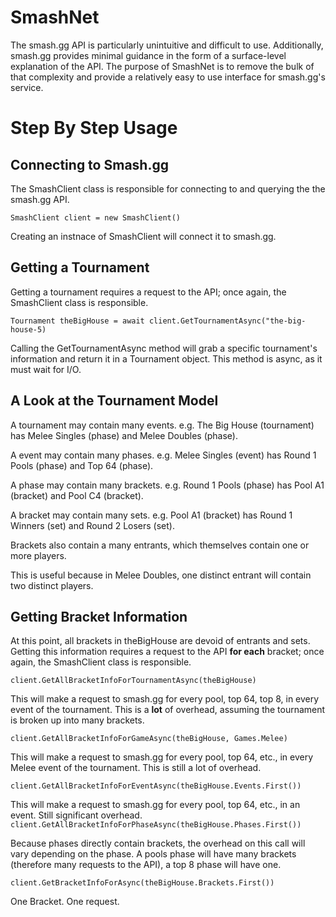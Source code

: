 # SmashNet
The smash.gg API is particularly unintuitive and difficult to use. Additionally, smash.gg provides minimal guidance in the form of a surface-level explanation of the API. The purpose of SmashNet is to remove the bulk of that complexity and provide a relatively easy to use interface for smash.gg's service. 
# Step By Step Usage
## Connecting to Smash.gg
The SmashClient class is responsible for connecting to and querying the the smash.gg API.

`SmashClient client = new SmashClient()`

Creating an instnace of SmashClient will connect it to smash.gg.
## Getting a Tournament
Getting a tournament requires a request to the API; once again, the SmashClient class is responsible.

`Tournament theBigHouse = await client.GetTournamentAsync("the-big-house-5)`

Calling the GetTournamentAsync method will grab a specific tournament's information and return it in a Tournament object. This method is async, as it must wait for I/O. 
## A Look at the Tournament Model
A tournament may contain many events. e.g. The Big House (tournament) has Melee Singles (phase) and Melee Doubles (phase).

A event may contain many phases. e.g. Melee Singles (event) has Round 1 Pools (phase) and Top 64 (phase).

A phase may contain many brackets. e.g. Round 1 Pools (phase) has Pool A1 (bracket) and Pool C4 (bracket).

A bracket may contain many sets. e.g. Pool A1 (bracket) has Round 1 Winners (set) and Round 2 Losers (set).


Brackets also contain a many entrants, which themselves contain one or more players.

This is useful because in Melee Doubles, one distinct entrant will contain two distinct players.
## Getting Bracket Information
At this point, all brackets in theBigHouse are devoid of entrants and sets. Getting this information requires a request to the API
**for each** bracket; once again, the SmashClient class is responsible.

`client.GetAllBracketInfoForTournamentAsync(theBigHouse)`

This will make a request to smash.gg for every pool, top 64, top 8, in every event of the tournament. This is a **lot** of overhead, assuming the tournament is broken up into many brackets.

`client.GetAllBracketInfoForGameAsync(theBigHouse, Games.Melee)`

This will make a request to smash.gg for every pool, top 64, etc., in every Melee event of the tournament. This is still a lot of overhead.

`client.GetAllBracketInfoForEventAsync(theBigHouse.Events.First())`

This will make a request to smash.gg for every pool, top 64, etc., in an event. Still significant overhead.
`client.GetAllBracketInfoForPhaseAsync(theBigHouse.Phases.First())`

Because phases directly contain brackets, the overhead on this call will vary depending on the phase. A pools phase will have many brackets (therefore many requests to the API), a top 8 phase will have one.

`client.GetBracketInfoForAsync(theBigHouse.Brackets.First())`

One Bracket. One request.
